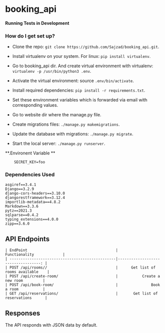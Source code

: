 # booking_api

#### Running Tests in Development 

### How do I get set up? ###

* Clone the repo: ```git clone https://github.com/Sajzad/booking_api.git```.

* Install virtualenv on your system. For linux: ```pip install virtualenv```.

* Go to booking_api dir. And create virtual environment with virtualenv: ```virtualenv -p /usr/bin/python3 .env```.

* Activate the virtual environment: source ```.env/bin/activate```.

* Install required dependencies: ```pip install -r requirements.txt```.

* Set these environment variables which is forwarded via email with corresponding values.

* Go to website dir where the manage.py file.

* Create migrations files: ```./manage.py makemigrations```.

* Update the database with migrations: ```./manage.py migrate```.

* Start the local server: ```./manage.py runserver```.

**.Environent Variable **
```
    SECRET_KEY=foo
```


### Dependencies Used

```
asgiref==3.4.1
Django==3.2.9
django-cors-headers==3.10.0
djangorestframework==3.12.4
importlib-metadata==4.8.2
Markdown==3.3.6
pytz==2021.3
sqlparse==0.4.2
typing_extensions==4.0.0
zipp==3.6.0
```

## API Endpoints


```
| EndPoint                                        |           Functionality             |
| ------------------------------------------------|-----------------------------------: |
| POST /api/rooms//                               |      Get list of rooms available    |
| POST /api/create-room/                          |           Create a new room         |
| POST /api/book-room/                            |               Book a room           |
| GET /api/reservations/                          |       Get list of reservations      |
```
## Responses

The API responds with JSON data by default.

